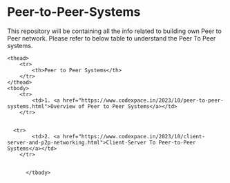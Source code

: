 # Peer-to-Peer-Systems
This repository will be containing all the info related to building own Peer to Peer network.
Please refer to below table to understand the Peer To Peer systems.</br>

  
<!--################################## Peer to Peer SECTION ################################## -->
<table class="styled-table" style="margin: 0px auto;">

    <thead>
        <tr>
            <th>Peer to Peer Systems</th>
        </tr>
    </thead>
    <tbody>
        <tr>
            <td>1. <a href="https://www.codexpace.in/2023/10/peer-to-peer-systems.html">Overview of Peer to Peer Systems</a></td>
        </tr>
      
    
      <tr>
            <td>2. <a href="https://www.codexpace.in/2023/10/client-server-and-p2p-networking.html">Client-Server To Peer-to-Peer Systems</a></td>
        </tr>
      
      
          </tbody>
</table>
